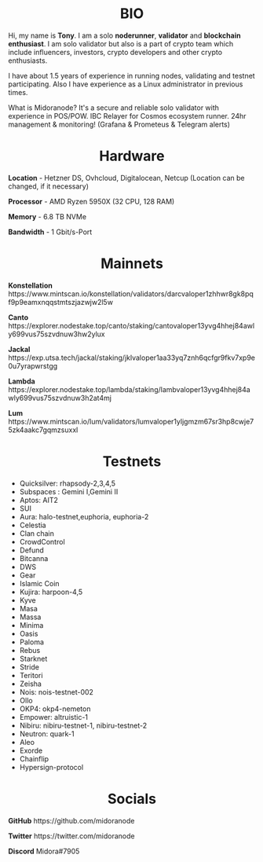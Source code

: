 <h1 align="center">BIO</h1>
<p>Hi, my name is <b>Tony</b>. I am a solo <b>noderunner</b>, <b>validator</b> and <b>blockchain enthusiast</b>. I am solo validator but also is a part of crypto team which include influencers, investors, crypto developers and other crypto enthusiasts.</p>

<p>I have  about 1.5 years of experience in running nodes, validating and testnet participating. Also I have experience as a Linux administrator in previous times. </p>

<p>What is Midoranode? It's a secure and reliable solo validator with experience in POS/POW. IBC Relayer for Cosmos ecosystem runner. 24hr management & monitoring! (Grafana & Prometeus & Telegram alerts)</p>

<h1 align="center">Hardware</h1>
<p><b>Location</b> - Hetzner DS, Ovhcloud, Digitalocean, Netcup (Location can be changed, if it necessary)</p> 

<p><b>Processor</b> - AMD Ryzen 5950X (32 CPU, 128 RAM)</p>

<p><b>Memory</b> - 6.8 TB NVMe</p>

<p><b>Bandwidth</b> - 1 Gbit/s-Port</p>

<h1 align="center">Mainnets</h1>
<p><b>Konstellation</b> https://www.mintscan.io/konstellation/validators/darcvaloper1zhhwr8gk8pqf9p9eamxnqqstmtszjazwjw2l5w</p>

<p><b>Canto</b> https://explorer.nodestake.top/canto/staking/cantovaloper13yvg4hhej84awly699vus75szvdnuw3hw2ylux</p>

<p><b>Jackal</b> https://exp.utsa.tech/jackal/staking/jklvaloper1aa33yq7znh6qcfgr9fkv7xp9e0u7yrapwrstgg</P>

<p><b>Lambda</b> https://explorer.nodestake.top/lambda/staking/lambvaloper13yvg4hhej84awly699vus75szvdnuw3h2at4mj</P>

<p><b>Lum</b> https://www.mintscan.io/lum/validators/lumvaloper1yljgmzm67sr3hp8cwje75zk4aakc7gqmzsuxxl</P>

<h1 align="center">Testnets</h1>
<ul>
 <li>Quicksilver: rhapsody-2,3,4,5 </li>
 <li>Subspaces : Gemini I,Gemini II </li>
 <li>Aptos: AIT2 </li>
 <li>SUI <l/i>
 <li>Aura: halo-testnet,euphoria, euphoria-2 </li>
 <li>Celestia </li>
 <li>Clan chain </li>
 <li>CrowdControl </li>
 <li>Defund </li>
 <li>Bitcanna </li>
 <li>DWS </li>
 <li>Gear </li>
 <li>Islamic Coin </li>
 <li>Kujira: harpoon-4,5 </li>
 <li>Kyve </li>
 <li>Masa </li>
 <li>Massa </li>
 <li>Minima </li>
 <li>Oasis </li>
 <li>Paloma </li>
 <li>Rebus </li>
 <li>Starknet </li>
 <li>Stride </li>
 <li>Teritori </li>
 <li>Zeisha </li>
 <li>Nois: nois-testnet-002 </li>
 <li>Ollo </li>
 <li>OKP4: okp4-nemeton </li>
 <li>Empower: altruistic-1 </li>
 <li>Nibiru: nibiru-testnet-1, nibiru-testnet-2 </li>
 <li>Neutron: quark-1 </li>
 <li>Aleo </li>
 <li>Exorde </li>
 <li>Chainflip </li>
 <li>Hypersign-protocol </li>
</ul>

<h1 align="center">Socials</h1>

<p><b>GitHub</b> https://github.com/midoranode</p>

<p><b>Twitter</b> https://twitter.com/midoranode</p>

<p><b>Discord</b> Midora#7905</p>






 
 
